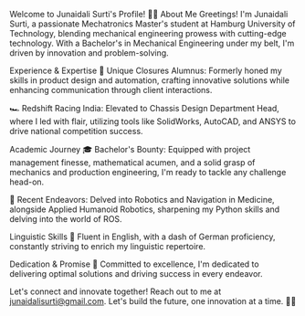 Welcome to Junaidali Surti's Profile! 🤖🚀
About Me
Greetings! I'm Junaidali Surti, a passionate Mechatronics Master's student at Hamburg University of Technology, blending mechanical engineering prowess with cutting-edge technology. With a Bachelor's in Mechanical Engineering under my belt, I'm driven by innovation and problem-solving.

Experience & Expertise
🔧 Unique Closures Alumnus: Formerly honed my skills in product design and automation, crafting innovative solutions while enhancing communication through client interactions.

🏎️ Redshift Racing India: Elevated to Chassis Design Department Head, where I led with flair, utilizing tools like SolidWorks, AutoCAD, and ANSYS to drive national competition success.

Academic Journey
🎓 Bachelor's Bounty: Equipped with project management finesse, mathematical acumen, and a solid grasp of mechanics and production engineering, I'm ready to tackle any challenge head-on.

🤖 Recent Endeavors: Delved into Robotics and Navigation in Medicine, alongside Applied Humanoid Robotics, sharpening my Python skills and delving into the world of ROS.

Linguistic Skills
💬 Fluent in English, with a dash of German proficiency, constantly striving to enrich my linguistic repertoire.

Dedication & Promise
🌟 Committed to excellence, I'm dedicated to delivering optimal solutions and driving success in every endeavor.

Let's connect and innovate together! Reach out to me at junaidalisurti@gmail.com. Let's build the future, one innovation at a time. 🚀✨
<!---
ctb0679/ctb0679 is a ✨ special ✨ repository because its `README.md` (this file) appears on your GitHub profile.
You can click the Preview link to take a look at your changes.
--->
